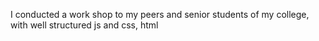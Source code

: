 I conducted a work shop to my peers and senior students of my college,
with well structured js and css, html 
